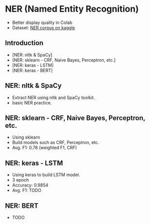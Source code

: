 # NER (Named Entity Recognition)
- Better display quality in Colab
- Dataset: [NER corpus on kaggle](https://www.kaggle.com/abhinavwalia95/entity-annotated-corpus)

## Introduction
* [NER: nltk & SpaCy]
* [NER: sklearn - CRF, Naive Bayes, Perceptron, etc.]
* [NER: keras - LSTM]
* [NER: keras - BERT]


## NER: nltk & SpaCy
* Extract NER using nltk and SpaCy toolkit.
* basic NER practice.

## NER: sklearn - CRF, Naive Bayes, Perceptron, etc.
* Using sklearn
* Build models such as CRF, Perceptron, etc.
* Avg. F1: 0.78 (weighted F1, CRF)

## NER: keras - LSTM
* Using keras to build LSTM model.
* 3 epoch
* Accuracy: 0.9854
* Avg. F1: TODO

## NER: BERT
* TODO
